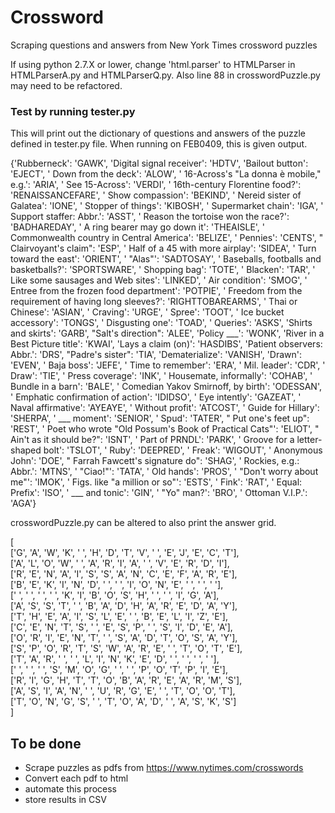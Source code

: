 # Crossword
Scraping questions and answers from New York Times crossword puzzles

If using python 2.7.X or lower, change 'html.parser' to HTMLParser in HTMLParserA.py and HTMLParserQ.py. Also line 88 in crosswordPuzzle.py may need to be refactored.

### Test by running tester.py

This will print out the dictionary of questions and answers of the puzzle defined in tester.py file. When running on FEB0409, this is given output.

{'Rubberneck': 'GAWK', 'Digital signal receiver': 'HDTV', 'Bailout button': 'EJECT', ' Down from the deck': 'ALOW', ' 16-Across\'s "La donna è mobile," e.g.': 'ARIA', ' See 15-Across': 'VERDI', ' 16th-century Florentine food?': 'RENAISSANCEFARE', ' Show compassion': 'BEKIND', ' Nereid sister of Galatea': 'IONE', ' Stopper of things': 'KIBOSH', ' Supermarket chain': 'IGA', ' Support staffer: Abbr.': 'ASST', ' Reason the tortoise won the race?': 'BADHAREDAY', ' A ring bearer may go down it': 'THEAISLE', ' Commonwealth country in Central America': 'BELIZE', ' Pennies': 'CENTS', " Clairvoyant's claim": 'ESP', ' Half of a 45 with more airplay': 'SIDEA', ' Turn toward the east': 'ORIENT', ' "Alas"': 'SADTOSAY', ' Baseballs, footballs and basketballs?': 'SPORTSWARE', ' Shopping bag': 'TOTE', ' Blacken': 'TAR', ' Like some sausages and Web sites': 'LINKED', ' Air condition': 'SMOG', ' Entree from the frozen food department': 'POTPIE', ' Freedom from the requirement of having long sleeves?': 'RIGHTTOBAREARMS', ' Thai or Chinese': 'ASIAN', ' Craving': 'URGE', ' Spree': 'TOOT', ' Ice bucket accessory': 'TONGS', ' Disgusting one': 'TOAD', ' Queries': 'ASKS', 'Shirts and skirts': 'GARB', "Salt's direction": 'ALEE', 'Policy ___': 'WONK', 'River in a Best Picture title': 'KWAI', 'Lays a claim (on)': 'HASDIBS', 'Patient observers: Abbr.': 'DRS', "Padre's sister": 'TIA', 'Dematerialize': 'VANISH', 'Drawn': 'EVEN', ' Baja boss': 'JEFE', ' Time to remember': 'ERA', ' Mil. leader': 'CDR', ' Draw': 'TIE', ' Press coverage': 'INK', ' Housemate, informally': 'COHAB', ' Bundle in a barn': 'BALE', ' Comedian Yakov Smirnoff, by birth': 'ODESSAN', ' Emphatic confirmation of action': 'IDIDSO', ' Eye intently': 'GAZEAT', ' Naval affirmative': 'AYEAYE', ' Without profit': 'ATCOST', ' Guide for Hillary': 'SHERPA', ' ___ moment': 'SENIOR', ' Spud': 'TATER', " Put one's feet up": 'REST', ' Poet who wrote "Old Possum\'s Book of Practical Cats"': 'ELIOT', " Ain't as it should be?": 'ISNT', ' Part of PRNDL': 'PARK', ' Groove for a letter-shaped bolt': 'TSLOT', ' Ruby': 'DEEPRED', ' Freak': 'WIGOUT', ' Anonymous John': 'DOE', " Farrah Fawcett's signature do": 'SHAG', ' Rockies, e.g.: Abbr.': 'MTNS', ' "Ciao!"': 'TATA', ' Old hands': 'PROS', ' "Don\'t worry about me"': 'IMOK', ' Figs. like "a million or so"': 'ESTS', ' Fink': 'RAT', ' Equal: Prefix': 'ISO', ' ___ and tonic': 'GIN', ' "Yo" man?': 'BRO', ' Ottoman V.I.P.': 'AGA'}

crosswordPuzzle.py can be altered to also print the answer grid.

[  
['G', 'A', 'W', 'K', ' ', 'H', 'D', 'T', 'V', ' ', 'E', 'J', 'E', 'C', 'T'],   
['A', 'L', 'O', 'W', ' ', 'A', 'R', 'I', 'A', ' ', 'V', 'E', 'R', 'D', 'I'],   
['R', 'E', 'N', 'A', 'I', 'S', 'S', 'A', 'N', 'C', 'E', 'F', 'A', 'R', 'E'],   
['B', 'E', 'K', 'I', 'N', 'D', ' ', ' ', 'I', 'O', 'N', 'E', ' ', ' ', ' '],   
[' ', ' ', ' ', ' ', 'K', 'I', 'B', 'O', 'S', 'H', ' ', ' ', 'I', 'G', 'A'],   
['A', 'S', 'S', 'T', ' ', 'B', 'A', 'D', 'H', 'A', 'R', 'E', 'D', 'A', 'Y'],   
['T', 'H', 'E', 'A', 'I', 'S', 'L', 'E', ' ', 'B', 'E', 'L', 'I', 'Z', 'E'],   
['C', 'E', 'N', 'T', 'S', ' ', 'E', 'S', 'P', ' ', 'S', 'I', 'D', 'E', 'A'],   
['O', 'R', 'I', 'E', 'N', 'T', ' ', 'S', 'A', 'D', 'T', 'O', 'S', 'A', 'Y'],   
['S', 'P', 'O', 'R', 'T', 'S', 'W', 'A', 'R', 'E', ' ', 'T', 'O', 'T', 'E'],   
['T', 'A', 'R', ' ', ' ', 'L', 'I', 'N', 'K', 'E', 'D', ' ', ' ', ' ', ' '],   
[' ', ' ', ' ', 'S', 'M', 'O', 'G', ' ', ' ', 'P', 'O', 'T', 'P', 'I', 'E'],   
['R', 'I', 'G', 'H', 'T', 'T', 'O', 'B', 'A', 'R', 'E', 'A', 'R', 'M', 'S'],   
['A', 'S', 'I', 'A', 'N', ' ', 'U', 'R', 'G', 'E', ' ', 'T', 'O', 'O', 'T'],   
['T', 'O', 'N', 'G', 'S', ' ', 'T', 'O', 'A', 'D', ' ', 'A', 'S', 'K', 'S']  
]

## To be done
- Scrape puzzles as pdfs from https://www.nytimes.com/crosswords
- Convert each pdf to html
- automate this process
- store results in CSV
